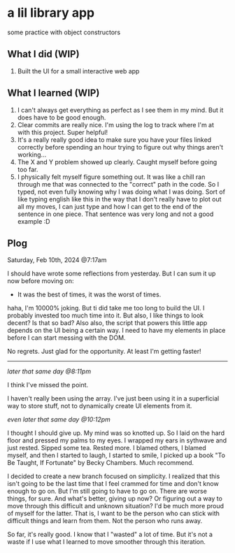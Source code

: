 # a lil library app
some practice with object constructors

## What I did (WIP)
1. Built the UI for a small interactive web app

## What I learned (WIP)
1. I can't always get everything as perfect as I see them in my mind. But it does have to be good enough.
2. Clear commits are really nice. I'm using the log to track where I'm at with this project. Super helpful!
3. It's a really really good idea to make sure you have your files linked correctly before spending an hour trying to figure out why things aren't working...
4. The X and Y problem showed up clearly. Caught myself before going too far.
5. I physically felt myself figure something out. It was like a chill ran through me that was connected to the "correct" path in the code. So I typed, not even fully knowing why I was doing what I was doing. Sort of like typing english like this in the way that I don't really have to plot out all my moves, I can just type and how I can get to the end of the sentence in one piece. That sentence was very long and not a good example :D

## Plog

Saturday, Feb 10th, 2024 @7:17am

I should have wrote some reflections from yesterday. But I can sum it up now before moving on:
- It was the best of times, it was the worst of times.

haha, I'm 10000% joking. But ti did take me too long to build the UI. I probably invested too much time into it. But also, I like things to look decent? Is that so bad? Also also, the script that powers this little app depends on the UI being a certain way. I need to have my elements in place before I can start messing with the DOM.

No regrets. Just glad for the opportunity. At least I'm getting faster!

---

*later that same day @8:11pm*

I think I've missed the point.

I haven't really been using the array. I've just been using it in a superficial way to store stuff, not to dynamically create UI elements from it. 

*even later that same day @10:12pm*

I thought I should give up. My mind was so knotted up. So I laid on the hard floor and pressed my palms to my eyes. I wrapped my ears in sythwave and just rested. Sipped some tea. Rested more. I blamed others, I blamed myself, and then I started to laugh, I started to smile, I picked up a book "To Be Taught, If Fortunate" by Becky Chambers. Much recommend.

I decided to create a new branch focused on simplicity. I realized that this isn't going to be the last time that I feel crammed for time and don't know enough to go on. But I'm still going to have to go on. There are worse things, for sure. And what's better, giving up now? Or figuring out a way to move through this difficult and unknown situation? I'd be much more proud of myself for the latter. That is, I want to be the person who can stick with difficult things and learn from them. Not the person who runs away.

So far, it's really good. I know that I "wasted" a lot of time. But it's not a waste if I use what I learned to move smoother through this iteration.
